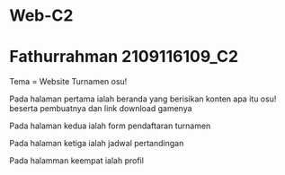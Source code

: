# Web-C2
# Fathurrahman 2109116109_C2
Tema = Website Turnamen osu!

Pada halaman pertama ialah beranda yang berisikan konten apa itu osu! beserta pembuatnya dan link download gamenya

Pada halaman kedua ialah form pendaftaran turnamen

Pada halaman ketiga ialah jadwal pertandingan

Pada halamman keempat ialah profil
